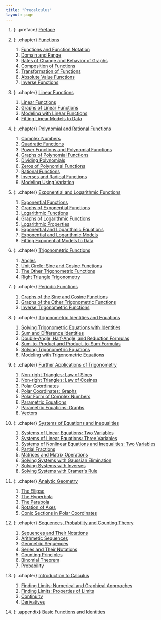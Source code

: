 ```yaml
---
title: "Precalculus"
layout: page
---
```



<div data-type="abstract"></div>

1.  {: .preface} [Preface](contents/m50919.md)
2.  {: .chapter} [Functions](contents/m49299.md)
    1.  [Functions and Function Notation](contents/m49301.md)
    2.  [Domain and Range](contents/m49304.md)
    3.  [Rates of Change and Behavior of Graphs](contents/m49306.md)
    4.  [Composition of Functions](contents/m49308.md)
    5.  [Transformation of Functions](contents/m49312.md)
    6.  [Absolute Value Functions](contents/m49314.md)
    7.  [Inverse Functions](contents/m49320.md)

3.  {: .chapter} [Linear Functions](contents/m49321.md)
    1.  [Linear Functions](contents/m49324.md)
    2.  [Graphs of Linear Functions](contents/m50389.md)
    3.  [Modeling with Linear Functions](contents/m49326.md)
    4.  [Fitting Linear Models to Data](contents/m49327.md)

4.  {: .chapter} [Polynomial and Rational Functions](contents/m49334.md)
    1.  [Complex Numbers](contents/m49335.md)
    2.  [Quadratic Functions](contents/m49337.md)
    3.  [Power Functions and Polynomial Functions](contents/m49346.md)
    4.  [Graphs of Polynomial Functions](contents/m49347.md)
    5.  [Dividing Polynomials](contents/m49348.md)
    6.  [Zeros of Polynomial Functions](contents/m49349.md)
    7.  [Rational Functions](contents/m49351.md)
    8.  [Inverses and Radical Functions](contents/m49352.md)
    9.  [Modeling Using Variation](contents/m49353.md)

5.  {: .chapter} [Exponential and Logarithmic Functions](contents/m49356.md)
    1.  [Exponential Functions](contents/m49361.md)
    2.  [Graphs of Exponential Functions](contents/m49362.md)
    3.  [Logarithmic Functions](contents/m49363.md)
    4.  [Graphs of Logarithmic Functions](contents/m49364.md)
    5.  [Logarithmic Properties](contents/m49365.md)
    6.  [Exponential and Logarithmic Equations](contents/m49366.md)
    7.  [Exponential and Logarithmic Models](contents/m49367.md)
    8.  [Fitting Exponential Models to Data](contents/m49368.md)

6.  {: .chapter} [Trigonometric Functions](contents/m49369.md)
    1.  [Angles](contents/m49371.md)
    2.  [Unit Circle: Sine and Cosine Functions](contents/m49372.md)
    3.  [The Other Trigonometric Functions](contents/m49374.md)
    4.  [Right Triangle Trigonometry](contents/m49384.md)

7.  {: .chapter} [Periodic Functions](contents/m49386.md)
    1.  [Graphs of the Sine and Cosine Functions](contents/m49387.md)
    2.  [Graphs of the Other Trigonometric Functions](contents/m49389.md)
    3.  [Inverse Trigonometric Functions](contents/m49390.md)

8.  {: .chapter} [Trigonometric Identities and Equations](contents/m49392.md)
    1.  [Solving Trigonometric Equations with Identities](contents/m49393.md)
    2.  [Sum and Difference Identities](contents/m49395.md)
    3.  [Double-Angle, Half-Angle, and Reduction Formulas](contents/m49396.md)
    4.  [Sum-to-Product and Product-to-Sum Formulas](contents/m49397.md)
    5.  [Solving Trigonometric Equations](contents/m49398.md)
    6.  [Modeling with Trigonometric Equations](contents/m49399.md)

9.  {: .chapter} [Further Applications of Trigonometry](contents/m49402.md)
    1.  [Non-right Triangles: Law of Sines](contents/m49404.md)
    2.  [Non-right Triangles: Law of Cosines](contents/m49405.md)
    3.  [Polar Coordinates](contents/m49406.md)
    4.  [Polar Coordinates: Graphs](contents/m49407.md)
    5.  [Polar Form of Complex Numbers](contents/m49408.md)
    6.  [Parametric Equations](contents/m49409.md)
    7.  [Parametric Equations: Graphs](contents/m49411.md)
    8.  [Vectors](contents/m49412.md)

10. {: .chapter} [Systems of Equations and Inequalities](contents/m49418.md)
    1.  [Systems of Linear Equations: Two Variables](contents/m49420.md)
    2.  [Systems of Linear Equations: Three Variables](contents/m49419.md)
    3.  [Systems of Nonlinear Equations and Inequalities: Two Variables](contents/m49431.md)
    4.  [Partial Fractions](contents/m49432.md)
    5.  [Matrices and Matrix Operations](contents/m49433.md)
    6.  [Solving Systems with Gaussian Elimination](contents/m49434.md)
    7.  [Solving Systems with Inverses](contents/m49435.md)
    8.  [Solving Systems with Cramer\'s Rule](contents/m49436.md)

11. {: .chapter} [Analytic Geometry](contents/m49437.md)
    1.  [The Ellipse](contents/m49438.md)
    2.  [The Hyperbola](contents/m49439.md)
    3.  [The Parabola](contents/m49440.md)
    4.  [Rotation of Axes](contents/m49441.md)
    5.  [Conic Sections in Polar Coordinates](contents/m49442.md)

12. {: .chapter} [Sequences, Probability and Counting Theory](contents/m49443.md)
    1.  [Sequences and Their Notations](contents/m49444.md)
    2.  [Arithmetic Sequences](contents/m49445.md)
    3.  [Geometric Sequences](contents/m49446.md)
    4.  [Series and Their Notations](contents/m49447.md)
    5.  [Counting Principles](contents/m49448.md)
    6.  [Binomial Theorem](contents/m49449.md)
    7.  [Probability](contents/m49450.md)

13. {: .chapter} [Introduction to Calculus](contents/m49451.md)
    1.  [Finding Limits: Numerical and Graphical Approaches](contents/m49452.md)
    2.  [Finding Limits: Properties of Limits](contents/m49453.md)
    3.  [Continuity](contents/m49454.md)
    4.  [Derivatives](contents/m49455.md)

14. {: .appendix} [Basic Functions and Identities](contents/m50414.md)

